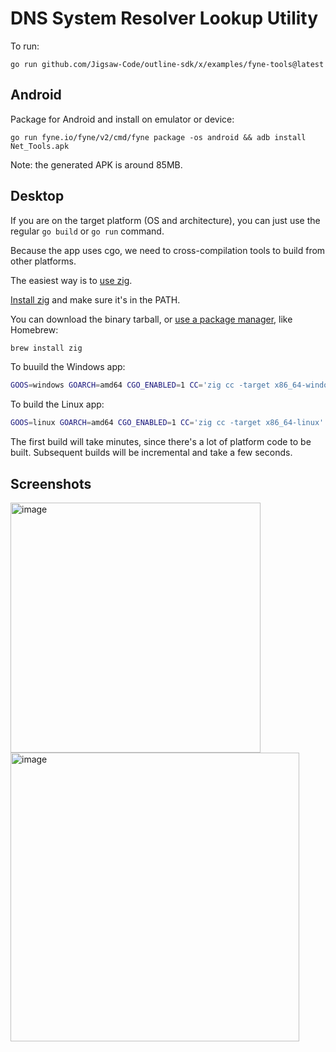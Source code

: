 # DNS System Resolver Lookup Utility

To run:

```console
go run github.com/Jigsaw-Code/outline-sdk/x/examples/fyne-tools@latest
```

## Android

Package for Android and install on emulator or device:
```
go run fyne.io/fyne/v2/cmd/fyne package -os android && adb install Net_Tools.apk
```

Note: the generated APK is around 85MB.


## Desktop

If you are on the target platform (OS and architecture), you can just use the regular `go build` or `go run` command.

Because the app uses cgo, we need to cross-compilation tools to build from other platforms.

The easiest way is to [use zig](https://dev.to/kristoff/zig-makes-go-cross-compilation-just-work-29ho).

[Install zig](https://ziglang.org/learn/getting-started/#installing-zig) and make sure it's in the PATH.

You can download the binary tarball, or [use a package manager](https://github.com/ziglang/zig/wiki/Install-Zig-from-a-Package-Manager), like Homebrew:

```sh
brew install zig 
```

To buuild the Windows app:

```sh
GOOS=windows GOARCH=amd64 CGO_ENABLED=1 CC='zig cc -target x86_64-windows' go build .
```

To build the Linux app:

```sh
GOOS=linux GOARCH=amd64 CGO_ENABLED=1 CC='zig cc -target x86_64-linux' go build .
```

The first build will take minutes, since there's a lot of platform code to be built.
Subsequent builds will be incremental and take a few seconds.

## Screenshots

<img width="400" alt="image" src="https://github.com/Jigsaw-Code/outline-sdk/assets/113565/8cead9da-461e-41c8-8ce3-f263d77c6ee8">

<img width="462" alt="image" src="https://github.com/Jigsaw-Code/outline-sdk/assets/113565/9782eab3-d142-4be7-9431-5384c866384d">